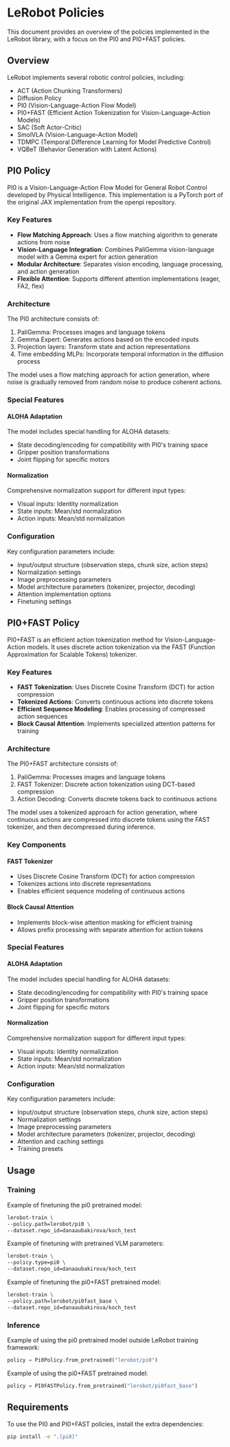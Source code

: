 # LeRobot Policies

This document provides an overview of the policies implemented in the LeRobot library, with a focus on the PI0 and PI0+FAST policies.

## Overview

LeRobot implements several robotic control policies, including:
- ACT (Action Chunking Transformers)
- Diffusion Policy
- PI0 (Vision-Language-Action Flow Model)
- PI0+FAST (Efficient Action Tokenization for Vision-Language-Action Models)
- SAC (Soft Actor-Critic)
- SmolVLA (Vision-Language-Action Model)
- TDMPC (Temporal Difference Learning for Model Predictive Control)
- VQBeT (Behavior Generation with Latent Actions)

## PI0 Policy

PI0 is a Vision-Language-Action Flow Model for General Robot Control developed by Physical Intelligence. This implementation is a PyTorch port of the original JAX implementation from the openpi repository.

### Key Features

- **Flow Matching Approach**: Uses a flow matching algorithm to generate actions from noise
- **Vision-Language Integration**: Combines PaliGemma vision-language model with a Gemma expert for action generation
- **Modular Architecture**: Separates vision encoding, language processing, and action generation
- **Flexible Attention**: Supports different attention implementations (eager, FA2, flex)

### Architecture

The PI0 architecture consists of:
1. PaliGemma: Processes images and language tokens
2. Gemma Expert: Generates actions based on the encoded inputs
3. Projection layers: Transform state and action representations
4. Time embedding MLPs: Incorporate temporal information in the diffusion process

The model uses a flow matching approach for action generation, where noise is gradually removed from random noise to produce coherent actions.

### Special Features

#### ALOHA Adaptation
The model includes special handling for ALOHA datasets:
- State decoding/encoding for compatibility with PI0's training space
- Gripper position transformations
- Joint flipping for specific motors

#### Normalization
Comprehensive normalization support for different input types:
- Visual inputs: Identity normalization
- State inputs: Mean/std normalization
- Action inputs: Mean/std normalization

### Configuration

Key configuration parameters include:
- Input/output structure (observation steps, chunk size, action steps)
- Normalization settings
- Image preprocessing parameters
- Model architecture parameters (tokenizer, projector, decoding)
- Attention implementation options
- Finetuning settings

## PI0+FAST Policy

PI0+FAST is an efficient action tokenization method for Vision-Language-Action models. It uses discrete action tokenization via the FAST (Function Approximation for Scalable Tokens) tokenizer.

### Key Features

- **FAST Tokenization**: Uses Discrete Cosine Transform (DCT) for action compression
- **Tokenized Actions**: Converts continuous actions into discrete tokens
- **Efficient Sequence Modeling**: Enables processing of compressed action sequences
- **Block Causal Attention**: Implements specialized attention patterns for training

### Architecture

The PI0+FAST architecture consists of:
1. PaliGemma: Processes images and language tokens
2. FAST Tokenizer: Discrete action tokenization using DCT-based compression
3. Action Decoding: Converts discrete tokens back to continuous actions

The model uses a tokenized approach for action generation, where continuous actions are compressed into discrete tokens using the FAST tokenizer, and then decompressed during inference.

### Key Components

#### FAST Tokenizer
- Uses Discrete Cosine Transform (DCT) for action compression
- Tokenizes actions into discrete representations
- Enables efficient sequence modeling of continuous actions

#### Block Causal Attention
- Implements block-wise attention masking for efficient training
- Allows prefix processing with separate attention for action tokens

### Special Features

#### ALOHA Adaptation
The model includes special handling for ALOHA datasets:
- State decoding/encoding for compatibility with PI0's training space
- Gripper position transformations
- Joint flipping for specific motors

#### Normalization
Comprehensive normalization support for different input types:
- Visual inputs: Identity normalization
- State inputs: Mean/std normalization
- Action inputs: Mean/std normalization

### Configuration

Key configuration parameters include:
- Input/output structure (observation steps, chunk size, action steps)
- Normalization settings
- Image preprocessing parameters
- Model architecture parameters (tokenizer, projector, decoding)
- Attention and caching settings
- Training presets

## Usage

### Training
Example of finetuning the pi0 pretrained model:
```bash
lerobot-train \
--policy.path=lerobot/pi0 \
--dataset.repo_id=danaaubakirova/koch_test
```

Example of finetuning with pretrained VLM parameters:
```bash
lerobot-train \
--policy.type=pi0 \
--dataset.repo_id=danaaubakirova/koch_test
```

Example of finetuning the pi0+FAST pretrained model:
```bash
lerobot-train \
--policy.path=lerobot/pi0fast_base \
--dataset.repo_id=danaaubakirova/koch_test
```

### Inference
Example of using the pi0 pretrained model outside LeRobot training framework:
```python
policy = Pi0Policy.from_pretrained("lerobot/pi0")
```

Example of using the pi0+FAST pretrained model:
```python
policy = PI0FASTPolicy.from_pretrained("lerobot/pi0fast_base")
```

## Requirements

To use the PI0 and PI0+FAST policies, install the extra dependencies:
```bash
pip install -e ".[pi0]"
```